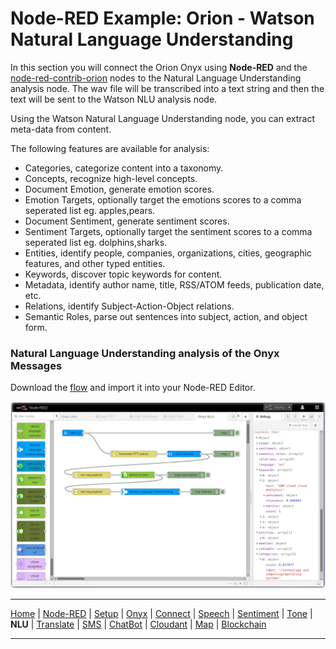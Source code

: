 # Node-RED Example: Orion - Watson Natural Language Understanding

In this section you will connect the Orion Onyx using **Node-RED** and the [node-red-contrib-orion](https://flows.nodered.org/node/node-red-contrib-orion) nodes to the Natural Language Understanding analysis node.  The wav file will be transcribed into a text string and then the text will be sent to the Watson NLU analysis node.

Using the Watson Natural Language Understanding node, you can extract meta-data from content.

The following features are available for analysis:

- Categories, categorize content into a taxonomy.
- Concepts, recognize high-level concepts.
- Document Emotion, generate emotion scores.
- Emotion Targets, optionally target the emotions scores to a comma seperated list eg. apples,pears.
- Document Sentiment, generate sentiment scores.
- Sentiment Targets, optionally target the sentiment scores to a comma seperated list eg. dolphins,sharks.
- Entities, identify people, companies, organizations, cities, geographic features, and other typed entities.
- Keywords, discover topic keywords for content.
- Metadata, identify author name, title, RSS/ATOM feeds, publication date, etc.
- Relations, identify Subject-Action-Object relations.
- Semantic Roles, parse out sentences into subject, action, and object form.

### Natural Language Understanding analysis of the Onyx Messages

Download the [flow](flows/) and import it into your Node-RED Editor. 

![Node-RED NLU Analysis flow](screenshots/NodeRED-Orion-NLUAnalysis-flow.png)


---

[Home](/README.md) | [Node-RED](/PART1.md) | [Setup](/PART2.md) | [Onyx](/PART3.md) | [Connect](/PART4.md) | [Speech](/PART5.md) | [Sentiment](/PART6.md) | [Tone](/PART7.md) | **NLU** | [Translate](/PART9.md) | [SMS](/PART10.md) | [ChatBot](/PART11.md) | [Cloudant](/PART12.md) | [Map](/PART13.md) | [Blockchain](/PART14.md) 

---

